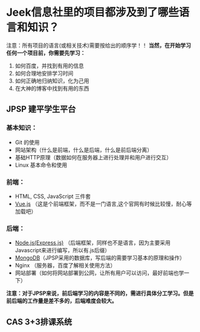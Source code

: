 # Jeek信息社里的项目都涉及到了哪些语言和知识？
注意：所有项目的语言(或相关技术)需要按给出的顺序学！！
**当然，在开始学习任何一个项目前，你需要先学习：**
1. 如何百度，并找到有用的信息
2. 如何合理地安排学习时间
3. 如何正确地归纳知识，化为己用
4. 在大神的博客中找到有用的东西
## JPSP 建平学生平台

### 基本知识：
- Git 的使用
- 网站架构（什么是前端，什么是后端，什么是前后端分离）
- 基础HTTP原理（数据如何在服务器上进行处理并和用户进行交互）
- Linux 基本命令和使用
### 前端：
- HTML, CSS, JavaScript 三件套
- [Vue.js](https://cn.vuejs.org/) （这是个前端框架，而不是一门语言,这个官网有时候比较慢，耐心等加载吧）

### 后端：
- [Node.js(Express.js)](http://www.expressjs.com.cn/) （后端框架，同样也不是语言，因为主要采用Javascript来进行编写，所以有.js后缀）
- [MongoDB](http://www.runoob.com/mongodb/mongodb-tutorial.html)（JPSP采用的数据库，写后端的需要学习基本的原理和操作）
- Nginx （服务器，百度了解相关使用方法）
- 网站部署（如何将网站部署到公网，让所有用户可以访问，最好前端也学一下）

**注意：对于JPSP来说，前后端学习的内容是不同的，需进行具体分工学习。但是前后端的工作量是差不多的，后端难度会较大。**

## CAS 3+3排课系统

